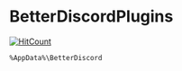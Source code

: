 # BetterDiscordPlugins
[![HitCount](https://hits.seeyoufarm.com/api/count/incr/badge.svg?url=https%3A%2F%2Fgithub.com%2FTechnetium1%2FBetterDiscordPlugins&count_bg=%2300AEFF&title_bg=%23000000&icon=&icon_color=%23E7E7E7&title=Hits&edge_flat=false">)](https://hits.dwyl.com/Technetium1/BetterDiscordPlugins})

```%AppData%\BetterDiscord```
